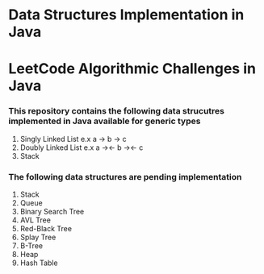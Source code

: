 # Data Structures Implementation in Java
# LeetCode Algorithmic Challenges in Java

### This repository contains the following data strucutres implemented in Java available for generic types
1) Singly Linked List e.x a -> b -> c
2) Doubly Linked List e.x a -><- b -><- c
3) Stack

### The following data structures are pending implementation
1) Stack
2) Queue
3) Binary Search Tree
4) AVL Tree
5) Red-Black Tree
6) Splay Tree
7) B-Tree
8) Heap
9) Hash Table


